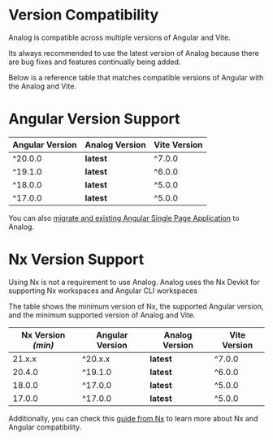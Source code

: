 # Version Compatibility

Analog is compatible across multiple versions of Angular and Vite.

Its always recommended to use the latest version of Analog because there are bug fixes and features continually being added.

Below is a reference table that matches compatible versions of Angular with the Analog and Vite.

# Angular Version Support

| Angular Version | Analog Version | Vite Version |
| --------------- | -------------- | ------------ |
| ^20.0.0         | **latest**     | ^7.0.0       |
| ^19.1.0         | **latest**     | ^6.0.0       |
| ^18.0.0         | **latest**     | ^5.0.0       |
| ^17.0.0         | **latest**     | ^5.0.0       |

You can also [migrate and existing Angular Single Page Application](/docs/guides/migrating) to Analog.

# Nx Version Support

Using Nx is not a requirement to use Analog. Analog uses the Nx Devkit for supporting Nx workspaces and Angular CLI workspaces

The table shows the minimum version of Nx, the supported Angular version, and the minimum supported version of Analog and Vite.

| Nx Version _(min)_ | Angular Version | Analog Version | Vite Version |
| ------------------ | --------------- | -------------- | ------------ |
| 21.x.x             | ^20.x.x         | **latest**     | ^7.0.0       |
| 20.4.0             | ^19.1.0         | **latest**     | ^6.0.0       |
| 18.0.0             | ^17.0.0         | **latest**     | ^5.0.0       |
| 17.0.0             | ^17.0.0         | **latest**     | ^5.0.0       |

Additionally, you can check this [guide from Nx](https://nx.dev/packages/angular/documents/angular-nx-version-matrix)
to learn more about Nx and Angular compatibility.
